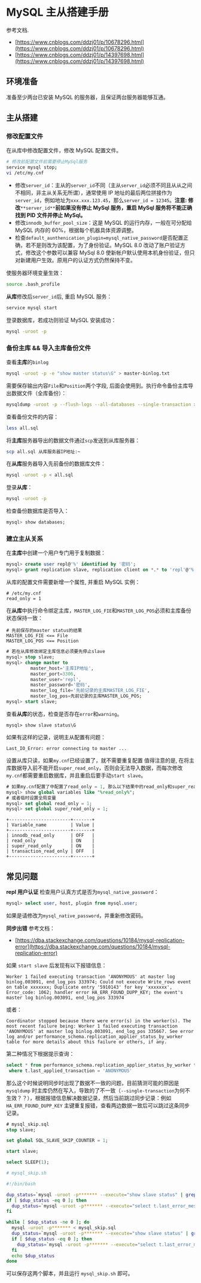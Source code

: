 
# MySQL 主从搭建手册
参考文档.

- [https://www.cnblogs.com/ddzj01/p/10678296.html](https://www.cnblogs.com/ddzj01/p/10678296.html)
- [https://www.cnblogs.com/ddzj01/p/14397698.html](https://www.cnblogs.com/ddzj01/p/14397698.html)

## 环境准备

准备至少两台已安装 MySQL 的服务器，且保证两台服务器能够互通。

## 主从搭建

### 修改配置文件
在从库中修改配置文件，修改 MySQL 配置文件。
```bash
# 修改前配置文件前需要停止MySql服务
service mysql stop;
vi /etc/my.cnf
```

- 修改`server_id`：主从的`server_id`不同（主从`server_id`必须不同且从从之间不相同，非主从关系无所谓），通常使用 IP 地址的最后两位拼接作为`server_id`，例如地址为`xxx.xxx.123.45`，那么`server_id = 12345`。**注意: 修改**`**server_id**`**前如果没有停止 MySql 服务，重启 MySql 服务将不能正确找到 PID 文件并停止 MySql。**
- 修改`innodb_buffer_pool_size`：这是 MySQL 的运行内存，一般在可分配给 MySQL 内存的 60%，根据每个机器具体资源调整。
- 检查`default_aunthenication_plugin=mysql_native_password`是否配置正确，若不是则改为该配置，为了身份验证。MySQL 8.0 改动了账户验证方式，修改这个参数可以兼容 MySql 8.0 使新帐户默认使用本机身份验证，但只对新建用户生效。原用户的认证方式仍然保持不变。

使服务器环境变量生效：
```bash
source .bash_profile
```
**从库**修改后`server_id`后, 重启 MySQL 服务：
```bash
service mysql start
```
登录数据库，若成功则验证 MySQL 安装成功：
```bash
mysql -uroot -p
```

### 备份主库 && 导入主库备份文件
查看**主库**的`binlog`
```bash
mysql -uroot -p -e "show master status\G" > master-binlog.txt
```
需要保存输出内容`File`和`Position`两个字段, 后面会使用到。执行命令备份主库导出数据文件（全库备份）：
```bash
mysqldump -uroot -p --flush-logs --all-databases --single-transaction > all.sql
```
查看备份文件的内容：
```bash
less all.sql
```
将**主库**服务器导出的数据文件通过`scp`发送到从库服务器：
```bash
scp all.sql 从库服务器IP地址:~
```
在**从库**服务器导入先前备份的数据库文件：
```bash
mysql -uroot -p < all.sql
```
登录**从库**：
```bash
mysql -uroot -p
```
检查备份数据库是否导入：
```sql
mysql> show databases;
```

### 建立主从关系
在**主库**中创建一个用户专门用于复制数据：
```sql
mysql> create user repl@'%' identified by '密码';
mysql> grant replication slave, replication client on *.* to 'repl'@'%';
```
从库的配置文件需要新增一个属性, 并重启 MySQL 实例：
```properties
# /etc/my.cnf
read_only = 1
```
在**从库**中执行命令绑定主库，`MASTER_LOG_FIE`和`MASTER_LOG_POS`必须和主库备份状态保持一致：
```
# 先前保存的master status的结果
MASTER_LOG_FIE <== File
MASTER_LOG_POS <== Position
```
```sql
# 若在从库修改绑定主库信息必须要先停止slave
mysql> stop slave;
mysql> change master to
         master_host='主库IP地址',
         master_port=3306,
         master_user='repl',
         master_password='密码',
         master_log_file='先前记录的主库MASTER_LOG_FIE',
         master_log_pos=先前记录的主库MASTER_LOG_POS;
mysql> start slave;
```
查看**从库**的状态，检查是否存在`error`和`warning`。
```plsql
mysql> show slave status\G
```
如果有这样的记录，说明主从配置有问题：
```
Last_IO_Error: error connecting to master ...
```
设置从库只读，如果`my.cnf`已经设置了，就不需要重复配置
值得注意的是, 在将主库数据导入前不能开启`super_read_only`，否则会无法导入数据，而每次修改`my.cnf`都需要重启数据库，并且重启后要手动`start slave`。
```sql
# 如果my.cnf配置了中配置了read_only = 1, 那么以下结果中的read_only和super_read_only为ON
mysql> show global variables like "%read_only%";
# 或者临时设置全局变量
mysql> set global read_only = 1;
mysql> set global super_read_only = 1;
```
```
+-----------------------+-------+
| Variable_name         | Value |
+-----------------------+-------+
| innodb_read_only      | OFF   |
| read_only             | ON    |
| super_read_only       | ON    |
| transaction_read_only | OFF   |
+-----------------------+-------+
```

## 常见问题
**repl 用户认证**
检查用户认真方式是否为`mysql_native_password`：
```sql
mysql> select user, host, plugin from mysql.user;
```
如果是请修改为`mysql_native_password`，并重新修改密码。

**同步出错**
参考文档：

- [https://dba.stackexchange.com/questions/10184/mysql-replication-error](https://dba.stackexchange.com/questions/10184/mysql-replication-error)

如果 `start slave` 后发现有以下报错信息：
```
Worker 1 failed executing transaction 'ANONYMOUS' at master log binlog.003091, end_log_pos 333974; Could not execute Write_rows event on table xxxxxxx; Duplicate entry '5910143' for key 'xxxxxxx', Error_code: 1062; handler error HA_ERR_FOUND_DUPP_KEY; the event's master log binlog.003091, end_log_pos 333974
```
或者：
```
Coordinator stopped because there were error(s) in the worker(s). The most recent failure being: Worker 1 failed executing transaction 'ANONYMOUS' at master log binlog.003091, end_log_pos 335667. See error log and/or performance_schema.replication_applier_status_by_worker table for more details about this failure or others, if any.
```
第二种情况下根据提示查询：
```sql
select * from performance_schema.replication_applier_status_by_worker t
 where t.last_applied_transaction = 'ANONYMOUS'
```
那么这个时候说明同步时出现了数据不一致的问题，目前猜测可能的原因是 `mysqldump` 时主库仍然在写入，导致的了不一致（`--single-transaction`为何不生效？？），根据报错信息解决数据记录，然后当前跳过同步记录：例如 `HA_ERR_FOUND_DUPP_KEY` 主键重复报错，查看两边数据一致后可以跳过这条同步记录。
```sql
# mysql_skip.sql
stop slave;

set global SQL_SLAVE_SKIP_COUNTER = 1;

start slave;

select SLEEP(1);
```
```bash
# mysql_skip.sh

#!/bin/bash

dup_status=`mysql -uroot -p******* --execute="show slave status" | grep HA_ERR_FOUND_DUPP_KEY | wc -l`
if [ $dup_status -eq 0 ]; then
  dup_status=`mysql -uroot -p******* --execute="select t.last_error_message from performance_schema.replication_applier_status_by_worker t where t.last_applied_transaction = 'ANONYMOUS'"|grep HA_ERR_FOUND_DUPP_KEY|wc -l`
fi

while [ $dup_status -ne 0 ]; do
  mysql -uroot -p******* < mysql_skip.sql
  dup_status=`mysql -uroot -p******* --execute="show slave status" | grep HA_ERR_FOUND_DUPP_KEY | wc -l`
  if [ $dup_status -eq 0 ]; then
    dup_status=`mysql -uroot -p******* --execute="select t.last_error_message from performance_schema.replication_applier_status_by_worker t where t.last_applied_transaction = 'ANONYMOUS'"|grep HA_ERR_FOUND_DUPP_KEY|wc -l`
  fi
  echo $dup_status
done
```
可以保存这两个脚本，并且运行 `mysql_skip.sh` 即可。
